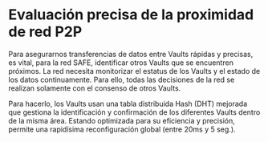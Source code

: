 # Evaluación precisa de la proximidad de red P2P

Para asegurarnos transferencias de datos entre Vaults rápidas y precisas, es vital, para la red SAFE, identificar otros Vaults que se encuentren próximos. La red necesita monitorizar el estatus de los Vaults y el estado de los datos continuamente. Para ello, todas las decisiones de la red se realizan solamente con el consenso de otros Vaults.

Para hacerlo, los Vaults usan una tabla distribuida Hash (DHT) mejorada que gestiona la identificación y confirmación de los diferentes Vaults dentro de la misma área. Estando optimizada para su eficiencia y precisión, permite una rapidísima reconfiguración global (entre 20ms y 5 seg.).
